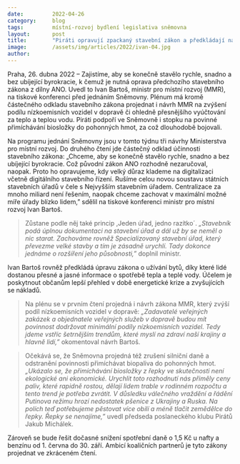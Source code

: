 ```yaml
---
date:         2022-04-26
category:     blog
tags:         místní-rozvoj bydlení legislativa sněmovna
layout:       post
title:        "Piráti opravují zpackaný stavební zákon a předkládají návrh na ekologičtější dopravu i přesnější rozúčtování tepla. Podpoří také stopku na biosložku v palivech"
image:        /assets/img/articles/2022/ivan-04.jpg
author:       
---
```


Praha, 26. dubna 2022 – Zajistíme, aby se konečně stavělo rychle, snadno a bez ubíjející byrokracie, k čemuž je nutná oprava předchozího stavebního zákona z dílny ANO. Uvedl to Ivan Bartoš, ministr pro místní rozvoj (MMR), na tiskové konferenci před jednáním Sněmovny. Plénum má kromě částečného odkladu stavebního zákona projednat i návrh MMR na zvýšení podílu nízkoemisních vozidel v dopravě či ohledně přesnějšího vyúčtování za teplo a teplou vodu. Piráti podpoří ve Sněmovně i stopku na povinné přimíchávání biosložky do pohonných hmot, za což dlouhodobě bojovali. 

Na programu jednání Sněmovny jsou v tomto týdnu tři návrhy Ministerstva pro místní rozvoj. Do druhého čtení jde částečný odklad účinnosti stavebního zákona: „Chceme, aby se konečně stavělo rychle, snadno a bez ubíjející byrokracie. Což původní zákon ANO rozhodně nezaručoval, naopak. Proto ho opravujeme, kdy velký důraz klademe na digitalizaci včetně digitálního stavebního řízení. Rušíme celou novou soustavu státních stavebních úřadů v čele s Nejvyšším stavebním úřadem. Centralizace za mnoho miliard není řešením, naopak chceme zachovat v maximální možné míře úřady blízko lidem,” sdělil na tiskové konferenci ministr pro místní rozvoj Ivan Bartoš. 

> Zůstane podle něj také princip ,Jeden úřad, jedno razítko´. *„Stavebník podá úplnou dokumentaci na stavební úřad a dál už by se neměl o nic starat. Zachováme rovněž Specializovaný stavební úřad, který převezme velké stavby a tím je zásadně urychlí. Tady dokonce jednáme o rozšíření jeho působnosti,”* doplnil ministr.

Ivan Bartoš rovněž předkládá úpravu zákona o užívání bytů, díky které lidé dostanou přesné a jasné informace o spotřebě tepla a teplé vody. Účelem je poskytnout občanům lepší přehled v době energetické krize a zvyšujících se nákladů.

> Na plénu se v prvním čtení projedná i návrh zákona MMR, který zvýší podíl nízkoemisních vozidel v dopravě: *„Zadavatelé veřejných zakázek a objednatele veřejných služeb v dopravě budou mít povinnost dodržovat minimální podíly nízkoemisních vozidel. Tedy jdeme vstříc šetrnějším trendům, které myslí na zdraví naší krajiny a hlavně lidí,”* okomentoval návrh Bartoš.

> Očekává se, že Sněmovna projedná též zrušení silniční daně a odstranění povinnosti přimíchávat biopaliva do pohonných hmot. *„Ukázalo se, že přimíchávání biosložky z řepky ve skutečnosti není ekologické ani ekonomické. Urychlit toto rozhodnutí nás přiměly ceny paliv, které rapidně rostou, dělají lidem trable v rodinném rozpočtu a tento trend je potřeba zvrátit. V důsledku válečného vraždění a řádění Putinova režimu hrozí nedostatek pšenice z Ukrajiny a Ruska. Na polích teď potřebujeme pěstovat více obilí a méně tlačit zemědělce do řepky. Řepky se nenajíme,”* uvedl předseda poslaneckého klubu Pirátů Jakub Michálek.

Zároveň se bude řešit dočasné snížení spotřební daně o 1,5 Kč u nafty a benzínu od 1. června do 30. září. Ambicí koaličních partnerů je tyto zákony projednat ve zkráceném čtení.
